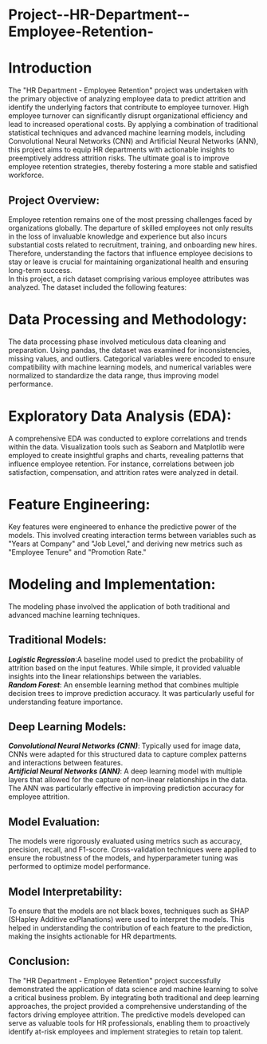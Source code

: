 # Project--HR-Department--Employee-Retention-

# Introduction <br>
The "HR Department - Employee Retention" project was undertaken with the primary objective of analyzing employee data to predict attrition and identify the underlying factors that contribute to employee turnover. High employee turnover can significantly disrupt organizational efficiency and lead to increased operational costs. By applying a combination of traditional statistical techniques and advanced machine learning models, including Convolutional Neural Networks (CNN) and Artificial Neural Networks (ANN), this project aims to equip HR departments with actionable insights to preemptively address attrition risks. The ultimate goal is to improve employee retention strategies, thereby fostering a more stable and satisfied workforce.<br>

## Project Overview:<br>
Employee retention remains one of the most pressing challenges faced by organizations globally. The departure of skilled employees not only results in the loss of invaluable knowledge and experience but also incurs substantial costs related to recruitment, training, and onboarding new hires. Therefore, understanding the factors that influence employee decisions to stay or leave is crucial for maintaining organizational health and ensuring long-term success.<br>
In this project, a rich dataset comprising various employee attributes was analyzed. The dataset included the following features:<br>

# Data Processing and Methodology:<br>

The data processing phase involved meticulous data cleaning and preparation. Using pandas, the dataset was examined for inconsistencies, missing values, and outliers. Categorical variables were encoded to ensure compatibility with machine learning models, and numerical variables were normalized to standardize the data range, thus improving model performance.<br>

# Exploratory Data Analysis (EDA):<br>
A comprehensive EDA was conducted to explore correlations and trends within the data. Visualization tools such as Seaborn and Matplotlib were employed to create insightful graphs and charts, revealing patterns that influence employee retention. For instance, correlations between job satisfaction, compensation, and attrition rates were analyzed in detail.<br>

# Feature Engineering:<br>
Key features were engineered to enhance the predictive power of the models. This involved creating interaction terms between variables such as "Years at Company" and "Job Level," and deriving new metrics such as "Employee Tenure" and "Promotion Rate."<br>

# Modeling and Implementation:<br>
The modeling phase involved the application of both traditional and advanced machine learning techniques.<br>

## Traditional Models:<br>
***Logistic Regression***:A baseline model used to predict the probability of attrition based on the input features. While simple, it provided valuable insights into the linear relationships between the variables.<br>
***Random Forest***: An ensemble learning method that combines multiple decision trees to improve prediction accuracy. It was particularly useful for understanding feature importance.<br>

## Deep Learning Models:<br>
***Convolutional Neural Networks (CNN)***: Typically used for image data, CNNs were adapted for this structured data to capture complex patterns and interactions between features.<br>
***Artificial Neural Networks (ANN)***: A deep learning model with multiple layers that allowed for the capture of non-linear relationships in the data. The ANN was particularly effective in improving prediction accuracy for employee attrition.<br>

## Model Evaluation:<br>
The models were rigorously evaluated using metrics such as accuracy, precision, recall, and F1-score. Cross-validation techniques were applied to ensure the robustness of the models, and hyperparameter tuning was performed to optimize model performance.<br>

## Model Interpretability:<br>
To ensure that the models are not black boxes, techniques such as SHAP (SHapley Additive exPlanations) were used to interpret the models. This helped in understanding the contribution of each feature to the prediction, making the insights actionable for HR departments.<br>

## Conclusion:<br>
The "HR Department - Employee Retention" project successfully demonstrated the application of data science and machine learning to solve a critical business problem. By integrating both traditional and deep learning approaches, the project provided a comprehensive understanding of the factors driving employee attrition. The predictive models developed can serve as valuable tools for HR professionals, enabling them to proactively identify at-risk employees and implement strategies to retain top talent.
